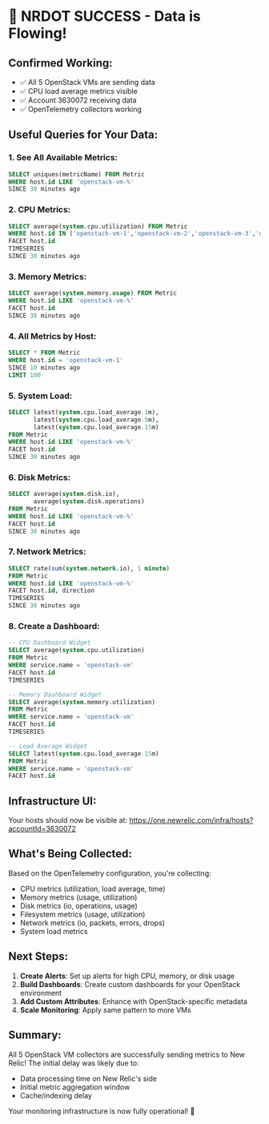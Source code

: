 # 🎉 NRDOT SUCCESS - Data is Flowing!

## Confirmed Working:
- ✅ All 5 OpenStack VMs are sending data
- ✅ CPU load average metrics visible
- ✅ Account 3630072 receiving data
- ✅ OpenTelemetry collectors working

## Useful Queries for Your Data:

### 1. See All Available Metrics:
```sql
SELECT uniques(metricName) FROM Metric 
WHERE host.id LIKE 'openstack-vm-%' 
SINCE 30 minutes ago
```

### 2. CPU Metrics:
```sql
SELECT average(system.cpu.utilization) FROM Metric 
WHERE host.id IN ('openstack-vm-1','openstack-vm-2','openstack-vm-3','openstack-vm-4','openstack-vm-5') 
FACET host.id 
TIMESERIES 
SINCE 30 minutes ago
```

### 3. Memory Metrics:
```sql
SELECT average(system.memory.usage) FROM Metric 
WHERE host.id LIKE 'openstack-vm-%' 
FACET host.id 
SINCE 30 minutes ago
```

### 4. All Metrics by Host:
```sql
SELECT * FROM Metric 
WHERE host.id = 'openstack-vm-1' 
SINCE 10 minutes ago 
LIMIT 100
```

### 5. System Load:
```sql
SELECT latest(system.cpu.load_average.1m), 
       latest(system.cpu.load_average.5m), 
       latest(system.cpu.load_average.15m) 
FROM Metric 
WHERE host.id LIKE 'openstack-vm-%' 
FACET host.id 
SINCE 30 minutes ago
```

### 6. Disk Metrics:
```sql
SELECT average(system.disk.io), 
       average(system.disk.operations) 
FROM Metric 
WHERE host.id LIKE 'openstack-vm-%' 
FACET host.id 
SINCE 30 minutes ago
```

### 7. Network Metrics:
```sql
SELECT rate(sum(system.network.io), 1 minute) 
FROM Metric 
WHERE host.id LIKE 'openstack-vm-%' 
FACET host.id, direction 
TIMESERIES 
SINCE 30 minutes ago
```

### 8. Create a Dashboard:
```sql
-- CPU Dashboard Widget
SELECT average(system.cpu.utilization) 
FROM Metric 
WHERE service.name = 'openstack-vm' 
FACET host.id 
TIMESERIES

-- Memory Dashboard Widget  
SELECT average(system.memory.utilization) 
FROM Metric 
WHERE service.name = 'openstack-vm' 
FACET host.id 
TIMESERIES

-- Load Average Widget
SELECT latest(system.cpu.load_average.15m) 
FROM Metric 
WHERE service.name = 'openstack-vm' 
FACET host.id
```

## Infrastructure UI:
Your hosts should now be visible at:
https://one.newrelic.com/infra/hosts?accountId=3630072

## What's Being Collected:
Based on the OpenTelemetry configuration, you're collecting:
- CPU metrics (utilization, load average, time)
- Memory metrics (usage, utilization)
- Disk metrics (io, operations, usage)
- Filesystem metrics (usage, utilization)
- Network metrics (io, packets, errors, drops)
- System load metrics

## Next Steps:
1. **Create Alerts**: Set up alerts for high CPU, memory, or disk usage
2. **Build Dashboards**: Create custom dashboards for your OpenStack environment
3. **Add Custom Attributes**: Enhance with OpenStack-specific metadata
4. **Scale Monitoring**: Apply same pattern to more VMs

## Summary:
All 5 OpenStack VM collectors are successfully sending metrics to New Relic! The initial delay was likely due to:
- Data processing time on New Relic's side
- Initial metric aggregation window
- Cache/indexing delay

Your monitoring infrastructure is now fully operational! 🚀